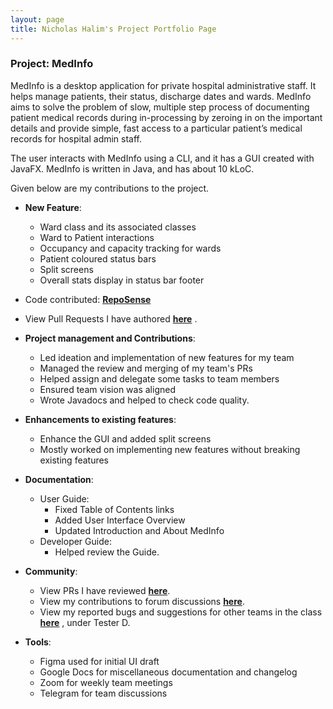```yaml
---
layout: page
title: Nicholas Halim's Project Portfolio Page
---
```


### Project: MedInfo

MedInfo is a desktop application for private hospital administrative staff. It helps manage patients,
their status, discharge dates and wards. MedInfo aims to solve the problem of slow, multiple step process of 
documenting patient medical records during in-processing by zeroing in on the important details and provide simple, 
fast access to a particular patient’s medical records for hospital admin staff.

The user interacts with MedInfo using a CLI, and it has a GUI created with JavaFX.
MedInfo is written in Java, and has about 10 kLoC.

Given below are my contributions to the project.

* **New Feature**:
  * Ward class and its associated classes
  * Ward to Patient interactions
  * Occupancy and capacity tracking for wards
  * Patient coloured status bars
  * Split screens
  * Overall stats display in status bar footer
  

* Code contributed: [**RepoSense**](https://nus-cs2103-ay2223s2.github.io/tp-dashboard/?search=daytona65&sort=groupTitle&sortWithin=title&timeframe=commit&mergegroup=&groupSelect=groupByRepos&breakdown=true&checkedFileTypes=docs~functional-code~test-code~other&since=2023-02-17&tabOpen=false&zFR=false)


* View Pull Requests I have authored [**here**](https://github.com/AY2223S2-CS2103T-T12-2/tp/pulls?q=is%3Apr+author%3Adaytona65+) .


* **Project management and Contributions**:
    * Led ideation and implementation of new features for my team
    * Managed the review and merging of my  team's PRs
    * Helped assign and delegate some tasks to team members
    * Ensured team vision was aligned
    * Wrote Javadocs and helped to check code quality.


* **Enhancements to existing features**:
    * Enhance the GUI and added split screens
    * Mostly worked on implementing new features without breaking existing features

  
* **Documentation**:
    * User Guide:
        * Fixed Table of Contents links
        * Added User Interface Overview
        * Updated Introduction and About MedInfo
    * Developer Guide:
        * Helped review the Guide.

* **Community**:
    * View PRs I have reviewed [**here**](https://github.com/AY2223S2-CS2103T-T12-2/tp/pulls?q=is%3Apr+reviewed-by%3Adaytona65+).
    * View my contributions to forum discussions [**here**](https://github.com/nus-cs2103-AY2223S2/forum/issues?q=is%3Aissue+author%3Adaytona65+).
    * View my reported bugs and suggestions for other teams in the class [**here**](https://github.com/AY2223S2-CS2103-F11-1/tp/issues?q=is%3Aissue+is%3Aclosed)
  , under Tester D.


* **Tools**:
    * Figma used for initial UI draft 
    * Google Docs for miscellaneous documentation and changelog 
    * Zoom for weekly team meetings 
    * Telegram for team discussions

